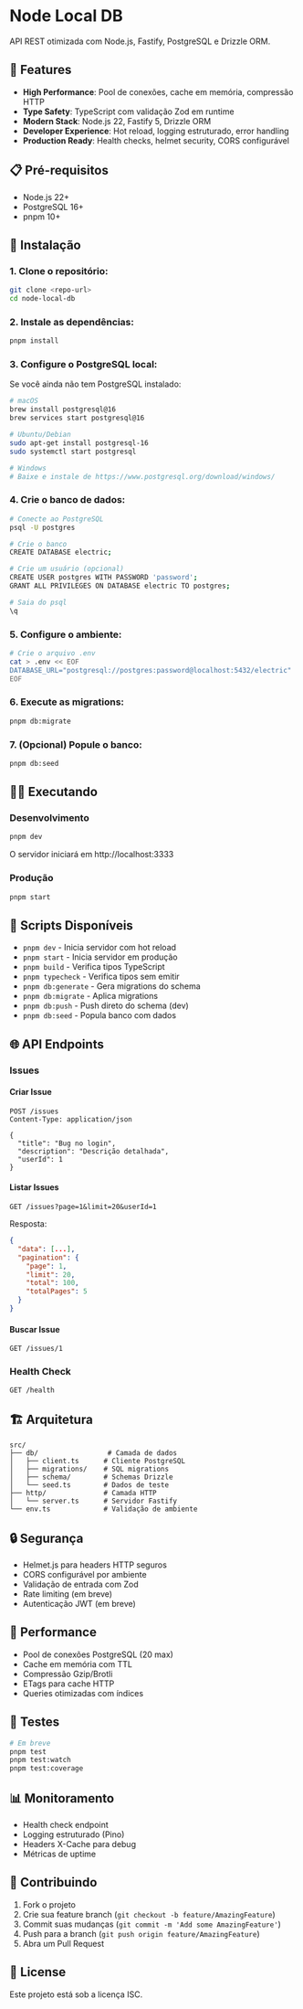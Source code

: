 # Node Local DB

API REST otimizada com Node.js, Fastify, PostgreSQL e Drizzle ORM.

## 🚀 Features

- **High Performance**: Pool de conexões, cache em memória, compressão HTTP
- **Type Safety**: TypeScript com validação Zod em runtime
- **Modern Stack**: Node.js 22, Fastify 5, Drizzle ORM
- **Developer Experience**: Hot reload, logging estruturado, error handling
- **Production Ready**: Health checks, helmet security, CORS configurável

## 📋 Pré-requisitos

- Node.js 22+
- PostgreSQL 16+
- pnpm 10+

## 🔧 Instalação

### 1. Clone o repositório:
```bash
git clone <repo-url>
cd node-local-db
```

### 2. Instale as dependências:
```bash
pnpm install
```

### 3. Configure o PostgreSQL local:

Se você ainda não tem PostgreSQL instalado:
```bash
# macOS
brew install postgresql@16
brew services start postgresql@16

# Ubuntu/Debian
sudo apt-get install postgresql-16
sudo systemctl start postgresql

# Windows
# Baixe e instale de https://www.postgresql.org/download/windows/
```

### 4. Crie o banco de dados:
```bash
# Conecte ao PostgreSQL
psql -U postgres

# Crie o banco
CREATE DATABASE electric;

# Crie um usuário (opcional)
CREATE USER postgres WITH PASSWORD 'password';
GRANT ALL PRIVILEGES ON DATABASE electric TO postgres;

# Saia do psql
\q
```

### 5. Configure o ambiente:
```bash
# Crie o arquivo .env
cat > .env << EOF
DATABASE_URL="postgresql://postgres:password@localhost:5432/electric"
EOF
```

### 6. Execute as migrations:
```bash
pnpm db:migrate
```

### 7. (Opcional) Popule o banco:
```bash
pnpm db:seed
```

## 🏃‍♂️ Executando

### Desenvolvimento
```bash
pnpm dev
```
O servidor iniciará em http://localhost:3333

### Produção
```bash
pnpm start
```

## 📝 Scripts Disponíveis

- `pnpm dev` - Inicia servidor com hot reload
- `pnpm start` - Inicia servidor em produção
- `pnpm build` - Verifica tipos TypeScript
- `pnpm typecheck` - Verifica tipos sem emitir
- `pnpm db:generate` - Gera migrations do schema
- `pnpm db:migrate` - Aplica migrations
- `pnpm db:push` - Push direto do schema (dev)
- `pnpm db:seed` - Popula banco com dados

## 🌐 API Endpoints

### Issues

#### Criar Issue
```http
POST /issues
Content-Type: application/json

{
  "title": "Bug no login",
  "description": "Descrição detalhada",
  "userId": 1
}
```

#### Listar Issues
```http
GET /issues?page=1&limit=20&userId=1
```

Resposta:
```json
{
  "data": [...],
  "pagination": {
    "page": 1,
    "limit": 20,
    "total": 100,
    "totalPages": 5
  }
}
```

#### Buscar Issue
```http
GET /issues/1
```

### Health Check
```http
GET /health
```

## 🏗️ Arquitetura

```
src/
├── db/                 # Camada de dados
│   ├── client.ts      # Cliente PostgreSQL
│   ├── migrations/    # SQL migrations
│   ├── schema/        # Schemas Drizzle
│   └── seed.ts        # Dados de teste
├── http/              # Camada HTTP
│   └── server.ts      # Servidor Fastify
└── env.ts             # Validação de ambiente
```

## 🔒 Segurança

- Helmet.js para headers HTTP seguros
- CORS configurável por ambiente
- Validação de entrada com Zod
- Rate limiting (em breve)
- Autenticação JWT (em breve)

## 🚀 Performance

- Pool de conexões PostgreSQL (20 max)
- Cache em memória com TTL
- Compressão Gzip/Brotli
- ETags para cache HTTP
- Queries otimizadas com índices

## 🧪 Testes

```bash
# Em breve
pnpm test
pnpm test:watch
pnpm test:coverage
```

## 📊 Monitoramento

- Health check endpoint
- Logging estruturado (Pino)
- Headers X-Cache para debug
- Métricas de uptime

## 🤝 Contribuindo

1. Fork o projeto
2. Crie sua feature branch (`git checkout -b feature/AmazingFeature`)
3. Commit suas mudanças (`git commit -m 'Add some AmazingFeature'`)
4. Push para a branch (`git push origin feature/AmazingFeature`)
5. Abra um Pull Request

## 📄 License

Este projeto está sob a licença ISC.